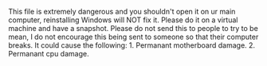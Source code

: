 This file is extremely dangerous and you shouldn't open it on ur main computer, reinstalling Windows will NOT fix it. Please do it on a virtual machine and have a snapshot. Please do not send this to people to try to be mean, I do not encourage this being sent to someone so that their computer breaks. It could cause the following: 1. Permanant motherboard damage. 2. Permanant cpu damage.
